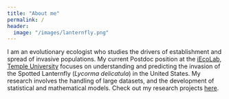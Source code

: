 ```yaml
---
title: "About me"
permalink: /
header:
  image: "/images/lanternfly.png"
---
```


I am an evolutionary ecologist who studies the drivers of establishment and spread of invasive populations. My current Postdoc position at the [iEcoLab, Temple University](https://www.iecolab.org) focuses on understanding and predicting the invasion of the Spotted Lanternfly (*Lycorma delicatula*) in the United States. My research involves the handling of large datasets, and the development of statistical and mathematical models. Check out my research projects [here](research.md).
